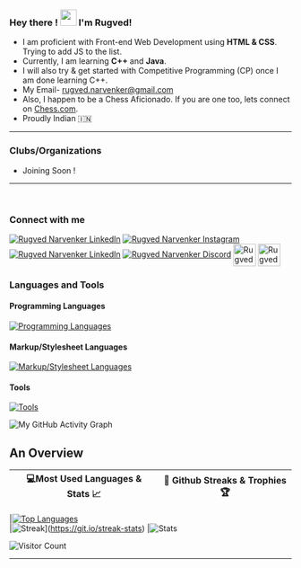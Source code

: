### Hey there ! <img src="https://github.com/TheDudeThatCode/TheDudeThatCode/blob/master/Assets/Hi.gif" width="29px"> I'm Rugved!

- I am proficient with Front-end Web Development using <strong>HTML & CSS</strong>. Trying to add JS to the list. 
- Currently, I am learning <strong>C++</strong> and <strong>Java</strong>.<br>
- I will also try & get started with Competitive Programming (CP) once I am done learning C++.
- My Email- rugved.narvenker@gmail.com<br>
- Also, I happen to be a Chess Aficionado. If you are one too, lets connect on [Chess.com](https://www.chess.com/member/rugved-narvenker).<br>
- Proudly Indian :india:

<hr/>

### Clubs/Organizations
- Joining Soon !

<hr/>
<br>

  <h3 align="left">Connect with me</h3>
<p align="left">
  
  <a href="https://www.linkedin.com/in/rugved-narvenker/" target="blank">
    <img
      src="https://skillicons.dev/icons?i=linkedin)](https://skillicons.dev"
      alt="Rugved Narvenker LinkedIn"
  /></a>
  <a href="https://www.instagram.com/rugvednarvenker/" target="blank"
    ><img
      src="https://skillicons.dev/icons?i=instagram)](https://skillicons.dev"
      alt="Rugved Narvenker Instagram"
  /></a>
  <a href="https://twitter.com/NarvenkerRugved" target="blank">
    <img
      src="https://skillicons.dev/icons?i=twitter)](https://skillicons.dev"
      alt="Rugved Narvenker LinkedIn"
  /></a> 
  <a href="discordapp.com/users/Rugved#9229" target="blank"
    ><img
      src="https://skillicons.dev/icons?i=discord)](https://skillicons.dev"
      alt="Rugved Narvenker Discord"
  /></a>
  <a href="https://www.chess.com/member/rugved-narvenker" target="blank"
    ><img
      align="center"
      src="https://img.icons8.com/color/48/1A1A1A/chess-com.png"
      alt="Rugved Narvenker Chesscom"
      height="40"
      width="40"
  /></a>  
  <a href="mailto: rugved.narvenker@gmail.com">
    <img 
      align="center" 
      src="https://img.icons8.com/color/48/000000/gmail--v1.png" 
      alt="Rugved Narvenker Email" 
      height="40" 
      width="40"
  /></a>
</p>
 

<h3 align="left">Languages and Tools</h3>
<h4 align="left">Programming Languages</h5>
 <a href="#" target="_blank">
    <img
      src="https://skillicons.dev/icons?i=c,cpp,js)](https://skillicons.dev"
      alt="Programming Languages"
    />
  </a>
  
<h4 align="left">Markup/Stylesheet Languages</h5>
 <a href="#" target="_blank">
    <img
      src="https://skillicons.dev/icons?i=html,css,bootstrap)](https://skillicons.dev"
      alt="Markup/Stylesheet Languages"
    />
  </a>
  
<h4 align="left">Tools</h5>
 <a href="#" target="_blank">
    <img
      src="https://skillicons.dev/icons?i=git,github,vscode)](https://skillicons.dev"
      alt="Tools"
    />
  </a>
<br>

  ![My GitHub Activity Graph](https://activity-graph.herokuapp.com/graph?username=Rugved1512&theme=react-dark)

<h2 align="left">An Overview</h2>

|💻Most Used Languages & Stats 📈|🎯 Github Streaks & Trophies 🏆 |
|-----------------------------------|----------------------------------|

|[![Top Languages](https://github-readme-stats.vercel.app/api/top-langs/?username=Rugved1512&show_icons=true&theme=midnight-purple&layout=compact&hide_title=true)](https://github.com/Rugved1512)  
|![Streak](https://github-readme-streak-stats.herokuapp.com/?user=Rugved15121&theme=github-dark)](https://git.io/streak-stats)
|![Stats](https://github-readme-stats.vercel.app/api?username=Rugved1512&theme=chartreuse-dark_icons=true)
<br>

![Visitor Count](https://profile-counter.glitch.me/Rugved1512/count.svg)
<hr/>
